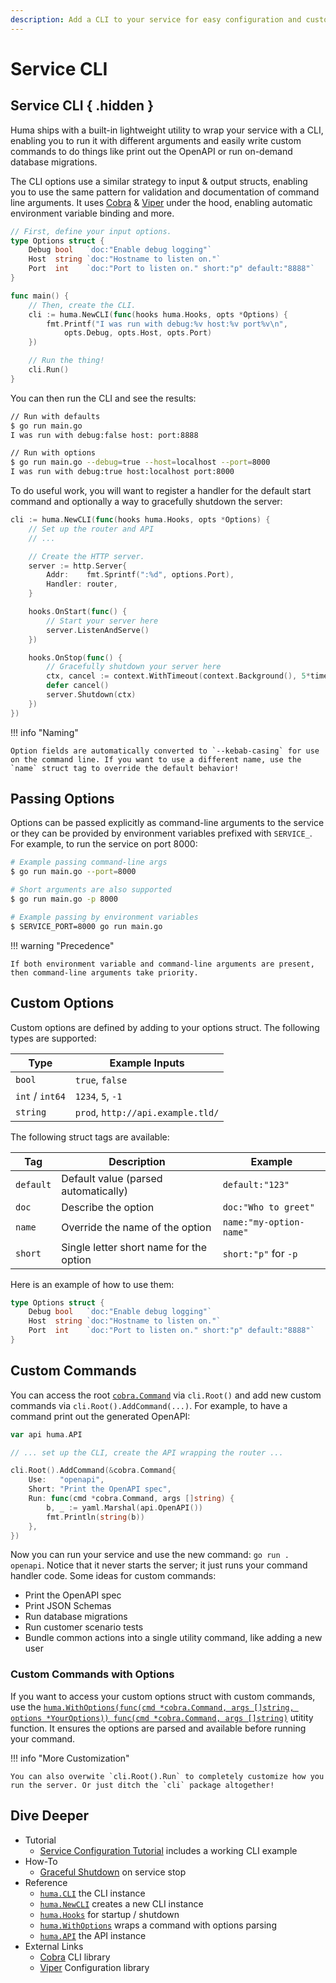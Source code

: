 ```yaml
---
description: Add a CLI to your service for easy configuration and custom commands.
---
```


# Service CLI

## Service CLI { .hidden }

Huma ships with a built-in lightweight utility to wrap your service with a CLI, enabling you to run it with different arguments and easily write custom commands to do things like print out the OpenAPI or run on-demand database migrations.

The CLI options use a similar strategy to input & output structs, enabling you to use the same pattern for validation and documentation of command line arguments. It uses [Cobra](https://cobra.dev/) & [Viper](https://github.com/spf13/viper) under the hood, enabling automatic environment variable binding and more.

```go title="main.go"
// First, define your input options.
type Options struct {
	Debug bool   `doc:"Enable debug logging"`
	Host  string `doc:"Hostname to listen on."`
	Port  int    `doc:"Port to listen on." short:"p" default:"8888"`
}

func main() {
	// Then, create the CLI.
	cli := huma.NewCLI(func(hooks huma.Hooks, opts *Options) {
		fmt.Printf("I was run with debug:%v host:%v port%v\n",
			opts.Debug, opts.Host, opts.Port)
	})

	// Run the thing!
	cli.Run()
}
```

You can then run the CLI and see the results:

```sh title="Terminal"
// Run with defaults
$ go run main.go
I was run with debug:false host: port:8888

// Run with options
$ go run main.go --debug=true --host=localhost --port=8000
I was run with debug:true host:localhost port:8000
```

To do useful work, you will want to register a handler for the default start command and optionally a way to gracefully shutdown the server:

```go title="main.go"
cli := huma.NewCLI(func(hooks huma.Hooks, opts *Options) {
	// Set up the router and API
	// ...

	// Create the HTTP server.
	server := http.Server{
		Addr:    fmt.Sprintf(":%d", options.Port),
		Handler: router,
	}

	hooks.OnStart(func() {
		// Start your server here
		server.ListenAndServe()
	})

	hooks.OnStop(func() {
		// Gracefully shutdown your server here
		ctx, cancel := context.WithTimeout(context.Background(), 5*time.Second)
		defer cancel()
		server.Shutdown(ctx)
	})
})
```

!!! info "Naming"

    Option fields are automatically converted to `--kebab-casing` for use on the command line. If you want to use a different name, use the `name` struct tag to override the default behavior!

## Passing Options

Options can be passed explicitly as command-line arguments to the service or they can be provided by environment variables prefixed with `SERVICE_`. For example, to run the service on port 8000:

```bash
# Example passing command-line args
$ go run main.go --port=8000

# Short arguments are also supported
$ go run main.go -p 8000

# Example passing by environment variables
$ SERVICE_PORT=8000 go run main.go
```

!!! warning "Precedence"

    If both environment variable and command-line arguments are present, then command-line arguments take priority.

## Custom Options

Custom options are defined by adding to your options struct. The following types are supported:

| Type            | Example Inputs                    |
| --------------- | --------------------------------- |
| `bool`          | `true`, `false`                   |
| `int` / `int64` | `1234`, `5`, `-1`                 |
| `string`        | `prod`, `http://api.example.tld/` |

The following struct tags are available:

| Tag       | Description                             | Example                 |
| --------- | --------------------------------------- | ----------------------- |
| `default` | Default value (parsed automatically)    | `default:"123"`         |
| `doc`     | Describe the option                     | `doc:"Who to greet"`    |
| `name`    | Override the name of the option         | `name:"my-option-name"` |
| `short`   | Single letter short name for the option | `short:"p"` for `-p`    |

Here is an example of how to use them:

```go title="main.go"
type Options struct {
	Debug bool   `doc:"Enable debug logging"`
	Host  string `doc:"Hostname to listen on."`
	Port  int    `doc:"Port to listen on." short:"p" default:"8888"`
}
```

## Custom Commands

You can access the root [`cobra.Command`](https://pkg.go.dev/github.com/spf13/cobra#Command) via `cli.Root()` and add new custom commands via `cli.Root().AddCommand(...)`. For example, to have a command print out the generated OpenAPI:

```go title="main.go"
var api huma.API

// ... set up the CLI, create the API wrapping the router ...

cli.Root().AddCommand(&cobra.Command{
	Use:   "openapi",
	Short: "Print the OpenAPI spec",
	Run: func(cmd *cobra.Command, args []string) {
		b, _ := yaml.Marshal(api.OpenAPI())
		fmt.Println(string(b))
	},
})
```

Now you can run your service and use the new command: `go run . openapi`. Notice that it never starts the server; it just runs your command handler code. Some ideas for custom commands:

-   Print the OpenAPI spec
-   Print JSON Schemas
-   Run database migrations
-   Run customer scenario tests
-   Bundle common actions into a single utility command, like adding a new user

### Custom Commands with Options

If you want to access your custom options struct with custom commands, use the [`huma.WithOptions(func(cmd *cobra.Command, args []string, options *YourOptions)) func(cmd *cobra.Command, args []string)`](https://pkg.go.dev/github.com/danielgtaylor/huma/v2#WithOptions) utitity function. It ensures the options are parsed and available before running your command.

!!! info "More Customization"

    You can also overwite `cli.Root().Run` to completely customize how you run the server. Or just ditch the `cli` package altogether!

## Dive Deeper

-   Tutorial
    -   [Service Configuration Tutorial](../tutorial/service-configuration.md) includes a working CLI example
-   How-To
    -   [Graceful Shutdown](../how-to/graceful-shutdown.md) on service stop
-   Reference
    -   [`huma.CLI`](https://pkg.go.dev/github.com/danielgtaylor/huma/v2#CLI) the CLI instance
    -   [`huma.NewCLI`](https://pkg.go.dev/github.com/danielgtaylor/huma/v2#NewCLI) creates a new CLI instance
    -   [`huma.Hooks`](https://pkg.go.dev/github.com/danielgtaylor/huma/v2#Hooks) for startup / shutdown
    -   [`huma.WithOptions`](https://pkg.go.dev/github.com/danielgtaylor/huma/v2#WithOptions) wraps a command with options parsing
    -   [`huma.API`](https://pkg.go.dev/github.com/danielgtaylor/huma/v2#API) the API instance
-   External Links
    -   [Cobra](https://cobra.dev/) CLI library
    -   [Viper](https://github.com/spf13/viper) Configuration library

